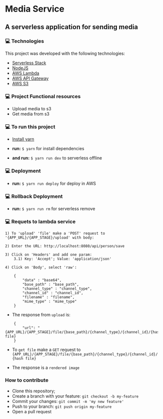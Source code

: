 # Media Service

## A serverless application for sending media


### 💻 Technologies

This project was developed with the following technologies:

- [Serverless Stack](https://serverless.com/)
- [NodeJS](https://nodejs.org/en/)
- [AWS Lambda](https://aws.amazon.com/lambda/?nc1=h_ls)
- [AWS API Gateway](https://aws.amazon.com/api-gateway/?nc1=h_ls)
- [AWS S3](https://aws.amazon.com/s3/)


### 💻 Project Functional resources
* Upload media to s3
* Get media from s3


### 💻 To run this project

* [Install yarn](https://classic.yarnpkg.com/en/docs/install)

* **run:** `$ yarn` for install dependencies

* **and run:** `$ yarn run dev` to serverless offline


### 💻 Deployment

* **run:** `$ yarn run deploy` for deploy in AWS


### 💻 Rollback Deployment

* **run:** `$ yarn run rm` for serverless remove


### 💻 Requets to lambda service

```
1) To 'upload' 'file' make a 'POST' request to '{APP_URL}/{APP_STAGE}/upload' with body:

2) Enter the URL: http://localhost:8080/api/person/save

3) Click on 'Headers' and add one param:
	3.1) Key: 'Accept'; Value: 'application/json'

4) Click on 'Body', select 'raw':
```
```
    {
        "data" : "base64",
        "base_path" : "base_path",
        "channel_type" : "channel_type",
        "channel_id" : "channel_id",
        "filename" : "filename",
        "mime_type" : "mime_type"
    }
```

* The response from `upload` is:

```
    {
        "url": "{APP_URL}/{APP_STAGE}/file/{base_path}/{channel_type}/{channel_id}/{hash file}
    }
```

 
 * To `get file` make a `GET` request to `{APP_URL}/{APP_STAGE}/file/{base_path}/{channel_type}/{channel_id}/{hash file}`
 
 * The response is a `rendered image`
 

### How to contribute

- Clone this repository;
- Create a branch with your feature: `git checkout -b my-feature`
- Commit your changes: `git commit -m 'my new feature'`
- Push to your branch: `git push origin my-feature`
- Open a pull request